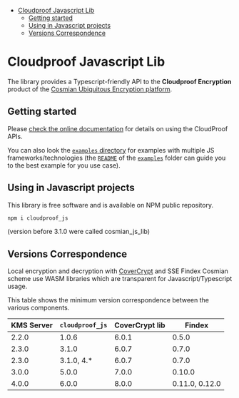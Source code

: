 <!-- toc -->

- [Cloudproof Javascript Lib](#cloudproof-javascript-lib)
  - [Getting started](#getting-started)
  - [Using in Javascript projects](#using-in-javascript-projects)
  - [Versions Correspondence](#versions-correspondence)

<!-- tocstop -->

# Cloudproof Javascript Lib

The library provides a Typescript-friendly API to the **Cloudproof Encryption** product of the [Cosmian Ubiquitous Encryption platform](https://cosmian.com).

## Getting started

Please [check the online documentation](https://docs.cosmian.com/cloudproof_encryption/use_cases_benefits/) for details on using the CloudProof APIs.

You can also look the [`examples` directory](./examples) for examples with multiple JS frameworks/technologies (the [`README`](./examples/README.md) of the [`examples`](./examples) folder can guide you to the best example for you use case).

## Using in Javascript projects

This library is free software and is available on NPM public repository.

```bash
npm i cloudproof_js
```

(version before 3.1.0 were called cosmian_js_lib)

## Versions Correspondence

Local encryption and decryption with [CoverCrypt](https://github.com/Cosmian/cover_crypt) and SSE Findex Cosmian scheme use WASM libraries which are transparent for Javascript/Typescript usage.

This table shows the minimum version correspondence between the various components.

| KMS Server | `cloudproof_js` | CoverCrypt lib | Findex         |
| ---------- | --------------- | -------------- | -------------- |
| 2.2.0      | 1.0.6           | 6.0.1          | 0.5.0          |
| 2.3.0      | 3.1.0           | 6.0.7          | 0.7.0          |
| 2.3.0      | 3.1.0, 4.\*     | 6.0.7          | 0.7.0          |
| 3.0.0      | 5.0.0           | 7.0.0          | 0.10.0         |
| 4.0.0      | 6.0.0           | 8.0.0          | 0.11.0, 0.12.0 |
